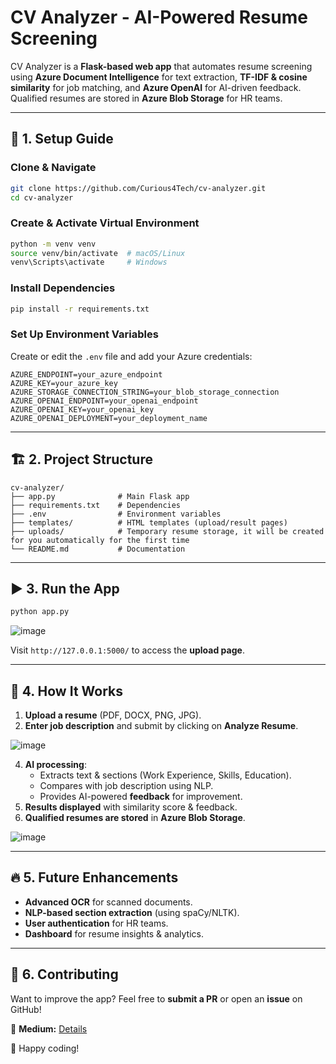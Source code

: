# CV Analyzer - AI-Powered Resume Screening  

CV Analyzer is a **Flask-based web app** that automates resume screening using **Azure Document Intelligence** for text extraction, **TF-IDF & cosine similarity** for job matching, and **Azure OpenAI** for AI-driven feedback. Qualified resumes are stored in **Azure Blob Storage** for HR teams.

---

## 🚀 1. Setup Guide  

### **Clone & Navigate**  
```bash
git clone https://github.com/Curious4Tech/cv-analyzer.git
cd cv-analyzer
```

### **Create & Activate Virtual Environment**  
```bash
python -m venv venv
source venv/bin/activate  # macOS/Linux
venv\Scripts\activate     # Windows
```

### **Install Dependencies**  
```bash
pip install -r requirements.txt
```

### **Set Up Environment Variables**  
Create or edit the  `.env` file and add your Azure credentials:  
```env
AZURE_ENDPOINT=your_azure_endpoint
AZURE_KEY=your_azure_key
AZURE_STORAGE_CONNECTION_STRING=your_blob_storage_connection
AZURE_OPENAI_ENDPOINT=your_openai_endpoint
AZURE_OPENAI_KEY=your_openai_key
AZURE_OPENAI_DEPLOYMENT=your_deployment_name
```

---

## 🏗️ 2. Project Structure  

```
cv-analyzer/
├── app.py              # Main Flask app
├── requirements.txt    # Dependencies
├── .env                # Environment variables
├── templates/          # HTML templates (upload/result pages)
├── uploads/            # Temporary resume storage, it will be created for you automatically for the first time
└── README.md           # Documentation
```

---

## ▶️ 3. Run the App  
```bash
python app.py
```

![image](https://github.com/user-attachments/assets/d7ae3785-0405-4c7e-8ed2-46aaa53fe81d)

Visit `http://127.0.0.1:5000/` to access the **upload page**.

---

## 📌 4. How It Works  
1. **Upload a resume** (PDF, DOCX, PNG, JPG).  
2. **Enter job description** and submit by clicking on **Analyze Resume**.

![image](https://github.com/user-attachments/assets/efd04c9f-f56e-4427-8736-8750a98bee36)

4. **AI processing**:  
   - Extracts text & sections (Work Experience, Skills, Education).  
   - Compares with job description using NLP.  
   - Provides AI-powered **feedback** for improvement.  
5. **Results displayed** with similarity score & feedback.  
6. **Qualified resumes are stored** in **Azure Blob Storage**.  

![image](https://github.com/user-attachments/assets/2672c6e0-46f2-43fa-be4f-90021d0bed96)

---

## 🔥 5. Future Enhancements  
- **Advanced OCR** for scanned documents.  
- **NLP-based section extraction** (using spaCy/NLTK).  
- **User authentication** for HR teams.  
- **Dashboard** for resume insights & analytics.  

---

## 🤝 6. Contributing  
Want to improve the app? Feel free to **submit a PR** or open an **issue** on GitHub!  

📌 **Medium:** [Details](https://medium.com/@Curious4Tech/cv-analyzer-ai-powered-resume-screening-for-smarter-hiring-8d3d29ddaf7d)

🚀 Happy coding!
